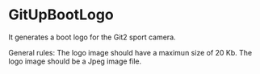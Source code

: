# GitUpBootLogo
It generates a boot logo for the Git2 sport camera.

General rules:
The logo image should have a maximun size of 20 Kb.
The logo image should be a Jpeg image file.
